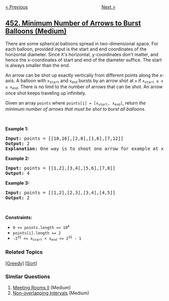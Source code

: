 <!--|This file generated by command(leetcode description); DO NOT EDIT.    |-->
<!--+----------------------------------------------------------------------+-->
<!--|@author    openset <openset.wang@gmail.com>                           |-->
<!--|@link      https://github.com/openset                                 |-->
<!--|@home      https://github.com/openset/leetcode                        |-->
<!--+----------------------------------------------------------------------+-->

[< Previous](../sort-characters-by-frequency "Sort Characters By Frequency")
　　　　　　　　　　　　　　　　
[Next >](../minimum-moves-to-equal-array-elements "Minimum Moves to Equal Array Elements")

## [452. Minimum Number of Arrows to Burst Balloons (Medium)](https://leetcode.com/problems/minimum-number-of-arrows-to-burst-balloons "用最少数量的箭引爆气球")

<p>There are some spherical balloons spread in two-dimensional space. For each balloon, provided input is the start and end coordinates of the horizontal diameter. Since it&#39;s horizontal, y-coordinates don&#39;t matter, and hence the x-coordinates of start and end of the diameter suffice. The start is always smaller than the end.</p>

<p>An arrow can be shot up exactly vertically from different points along the x-axis. A balloon with <code>x<sub>start</sub></code> and <code>x<sub>end</sub></code> bursts by an arrow shot at <code>x</code> if <code>x<sub>start</sub> &le; x &le; x<sub>end</sub></code>. There is no limit to the number of arrows that can be shot. An arrow once shot keeps traveling up infinitely.</p>

<p>Given an array <code>points</code> where <code>points[i] = [x<sub>start</sub>, x<sub>end</sub>]</code>, return <em>the minimum number of arrows that must be shot to burst all balloons</em>.</p>

<p>&nbsp;</p>
<p><strong>Example 1:</strong></p>

<pre>
<strong>Input:</strong> points = [[10,16],[2,8],[1,6],[7,12]]
<strong>Output:</strong> 2
<strong>Explanation:</strong> One way is to shoot one arrow for example at x = 6 (bursting the balloons [2,8] and [1,6]) and another arrow at x = 11 (bursting the other two balloons).
</pre>

<p><strong>Example 2:</strong></p>

<pre>
<strong>Input:</strong> points = [[1,2],[3,4],[5,6],[7,8]]
<strong>Output:</strong> 4
</pre>

<p><strong>Example 3:</strong></p>

<pre>
<strong>Input:</strong> points = [[1,2],[2,3],[3,4],[4,5]]
<strong>Output:</strong> 2
</pre>

<p>&nbsp;</p>
<p><strong>Constraints:</strong></p>

<ul>
	<li><code>0 &lt;= points.length &lt;= 10<sup>4</sup></code></li>
	<li><code>points[i].length == 2</code></li>
	<li><code>-2<sup>31</sup> &lt;= x<sub>start</sub> &lt; x<sub>end</sub> &lt;= 2<sup>31</sup> - 1</code></li>
</ul>

### Related Topics
  [[Greedy](../../tag/greedy/README.md)]
  [[Sort](../../tag/sort/README.md)]

### Similar Questions
  1. [Meeting Rooms II](../meeting-rooms-ii) (Medium)
  1. [Non-overlapping Intervals](../non-overlapping-intervals) (Medium)
